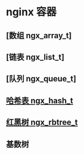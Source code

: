 # nginx 容器

## [数组 ngx_array_t]

## [链表 ngx_list_t]

## [队列 ngx_queue_t]

## [哈希表 ngx_hash_t](nginx-hash.md)

## [红黑树 ngx_rbtree_t](nginx-rbtree.md)

## 基数树
